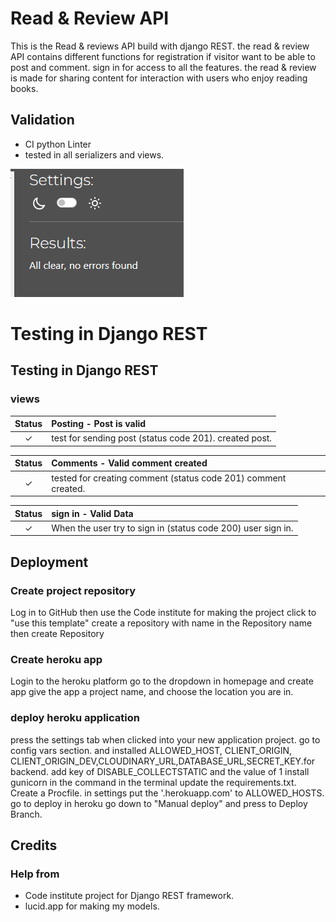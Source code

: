 # Read & Review API
This is the Read & reviews API build with django REST. the read & review API contains different functions for registration if visitor want to be able to post and comment. sign in for access to all the features. the read & review is made for sharing content for interaction with users who enjoy reading books.

## Validation

* CI python Linter
* tested in all serializers and views.

![alt text](images/dawdawdawd.PNG)

# Testing in Django REST

## Testing in Django REST

### views

| Status | **Posting - Post is valid** |
|:------:|:-----------------------------------
| &check; | test for sending post (status code 201). created post.

| Status | **Comments - Valid comment created** |
|:------:|:----------------------------
| &check; | tested for creating comment (status code 201) comment created.


| Status | **sign in - Valid Data** |
|:------:|:-------------------------------
| &check; | When the user try to sign in (status code 200) user sign in.


## Deployment

### Create project repository

 Log in to GitHub then use the Code institute for making the project
 click to "use this template" 
 create a repository with name in the Repository name
 then create Repository 

### Create heroku app
 Login to the heroku platform
go to the dropdown in homepage and create app
give the app a project name, and choose the location you are in.

### deploy heroku application
press the settings tab when clicked into your new application project.
go to config vars section.
and installed ALLOWED_HOST, CLIENT_ORIGIN, CLIENT_ORIGIN_DEV,CLOUDINARY_URL,DATABASE_URL,SECRET_KEY.for backend.
add key of DISABLE_COLLECTSTATIC and  the value of 1
install gunicorn in the command in the terminal 
update the requirements.txt.
Create a Procfile.
in settings put the '.herokuapp.com' to ALLOWED_HOSTS.
go to deploy in heroku go down to "Manual deploy" and press to Deploy Branch.

## Credits
### Help from
* Code institute project for Django REST framework.
* lucid.app for making my models.